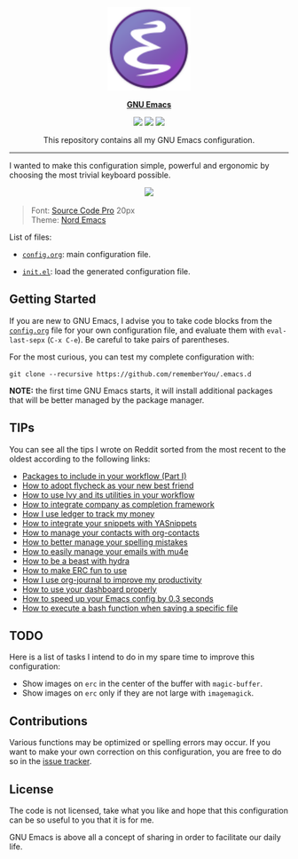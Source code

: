 <p align="center"><img src="assets/emacs-logo.svg" width=150 height=150/></p>
<p align="center"><a href="https://www.gnu.org/software/emacs/"><b>GNU Emacs</b></a></p>
<p align="center">
	<a href="https://www.gnu.org/software/emacs/"><img src="https://img.shields.io/badge/GNU%20Emacs-26.1-b48ead.svg?style=flat-square"/></a>
	<a href="https://orgmode.org/"><img src="https://img.shields.io/badge/org--mode-9.1.13-489a9f.svg?style=flat-square"/></a>
	<a href="https://github.com/jwiegley/use-package"><img src="https://img.shields.io/badge/use--package-2.4-88c0d0.svg?style=flat-square"/></a>
</p>
<p align="center">This repository contains all my GNU Emacs configuration.</p>

---

I wanted to make this configuration simple, powerful and ergonomic by choosing
the most trivial keyboard possible.

<p align="center"><img src="assets/emacs-preview.png"/></p>

<blockquote>
	Font: <a href="https://adobe-fonts.github.io/source-code-pro">Source Code Pro</a> 20px <br>
    Theme: <a href="https://github.com/arcticicestudio/nord-emacs">Nord Emacs</a>
</blockquote>

List of files:

* [`config.org`](https://github.com/rememberYou/.emacs.d/blob/master/config.org/):
  main configuration file.

* [`init.el`](https://github.com/rememberYou/.emacs.d/blob/master/init.el/):
  load the generated configuration file.

## Getting Started

If you are new to GNU Emacs, I advise you to take code blocks from the
[`config.org`](https://github.com/rememberYou/.emacs.d/blob/master/config.org/)
file for your own configuration file, and evaluate them with `eval-last-sepx`
(`C-x C-e`). Be careful to take pairs of parentheses.

For the most curious, you can test my complete configuration with:

	git clone --recursive https://github.com/rememberYou/.emacs.d

**NOTE:** the first time GNU Emacs starts, it will install additional packages
that will be better managed by the package manager.

## TIPs

You can see all the tips I wrote on Reddit sorted from the most recent to the
oldest according to the following links:

* [Packages to include in your workflow (Part I)](https://www.reddit.com/r/emacs/comments/94t6p6/tip_packages_to_include_in_your_workflow_part_i/)
* [How to adopt flycheck as your new best friend](https://www.reddit.com/r/emacs/comments/931la6/tip_how_to_adopt_flycheck_as_your_new_best_friend/)
* [How to use Ivy and its utilities in your workflow](https://www.reddit.com/r/emacs/comments/910pga/tip_how_to_use_ivy_and_its_utilities_in_your/)
* [How to integrate company as completion framework](https://www.reddit.com/r/emacs/comments/8z4jcs/tip_how_to_integrate_company_as_completion/)
* [How I use ledger to track my money](https://www.reddit.com/r/emacs/comments/8x4xtt/tip_how_i_use_ledger_to_track_my_money/)
* [How to integrate your snippets with YASnippets](https://www.reddit.com/r/emacs/comments/8vdhb4/tip_how_to_integrate_snippets_with_yasnippets/)
* [How to manage your contacts with org-contacts](https://www.reddit.com/r/emacs/comments/8toivy/tip_how_to_manage_your_contacts_with_orgcontacts/)
* [How to better manage your spelling mistakes](https://www.reddit.com/r/emacs/comments/8rxm7h/tip_how_to_better_manage_your_spelling_mistakes/)
* [How to easily manage your emails with mu4e](https://www.reddit.com/r/emacs/comments/8q84dl/tip_how_to_easily_manage_your_emails_with_mu4e/)
* [How to be a beast with hydra](https://www.reddit.com/r/emacs/comments/8of6tx/tip_how_to_be_a_beast_with_hydra/)
* [How to make ERC fun to use](https://www.reddit.com/r/emacs/comments/8ml6na/tip_how_to_make_erc_fun_to_use/)
* [How I use org-journal to improve my productivity](https://www.reddit.com/r/emacs/comments/8kz8dv/tip_how_i_use_orgjournal_to_improve_my/)
* [How to use your dashboard properly](https://www.reddit.com/r/emacs/comments/8jaflq/tip_how_to_use_your_dashboard_properly/)
* [How to speed up your Emacs config by 0.3 seconds](https://www.reddit.com/r/emacs/comments/8gbopk/tip_how_to_speed_up_your_emacs_config_by_03/)
* [How to execute a bash function when saving a specific file](https://www.reddit.com/r/emacs/comments/8hpyp5/tip_how_to_execute_a_bash_function_when_saving_a/)

## TODO

Here is a list of tasks I intend to do in my spare time to improve this configuration:

*  Show images on `erc` in the center of the buffer with `magic-buffer`.
*  Show images on `erc` only if they are not large with `imagemagick`.

## Contributions

Various functions may be optimized or spelling errors may occur. If you want to
make your own correction on this configuration, you are free to do so in the
[issue tracker](https://github.com/rememberYou/.emacs.d/issues).

## License

The code is not licensed, take what you like and hope that this configuration
can be so useful to you that it is for me.

GNU Emacs is above all a concept of sharing in order to facilitate our daily life.
